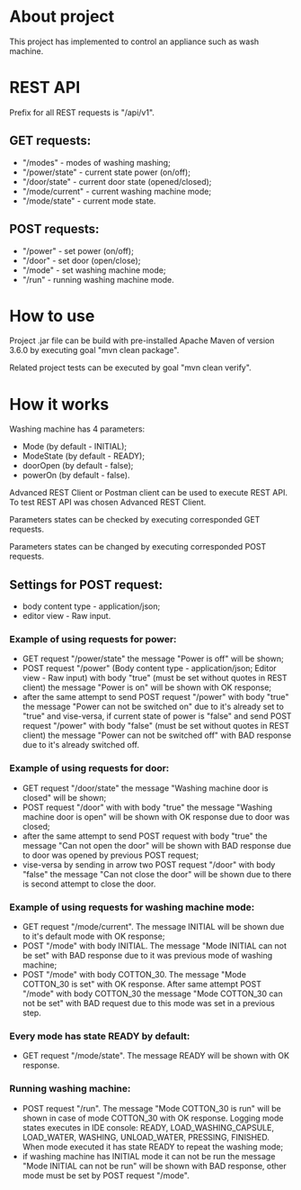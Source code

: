 # About project
This project has implemented to control an appliance such as wash machine.
 
# REST API
Prefix for all REST requests is "/api/v1".
## GET requests:
- "/modes" - modes of washing mashing;
- "/power/state" - current state power (on/off);
- "/door/state" - current door state (opened/closed);
- "/mode/current" - current washing machine mode;
- "/mode/state" - current mode state.

## POST requests:
- "/power" - set power (on/off);
- "/door" - set door (open/close);
- "/mode" - set washing machine mode;
- "/run" - running washing machine mode.

# How to use
Project .jar file can be build with pre-installed 
Apache Maven of version 3.6.0 by executing goal "mvn clean package".

Related project tests can be executed by goal "mvn clean verify".

# How it works
Washing machine has 4 parameters:
- Mode (by default - INITIAL);
- ModeState (by default - READY);
- doorOpen (by default - false);
- powerOn (by default - false).

Advanced REST Client or Postman client can be used to execute REST API.
To test REST API was chosen Advanced REST Client.

Parameters states can be checked by executing corresponded GET requests.

Parameters states can be changed by executing corresponded POST requests.
## Settings for POST request:
- body content type - application/json;
- editor view - Raw input.

### Example of using requests for power:
- GET request "/power/state" the message "Power is off" will be shown;
- POST request "/power" (Body content type - application/json; Editor view - Raw input) with body "true" (must be set 
without quotes in REST client) the message "Power is on" will be shown with OK response;
- after the same attempt to send POST request "/power" with body "true" the message "Power can not be switched on" 
due to it's already set to "true" and vise-versa,
if current state of power is "false" and send POST request "/power" with body "false" (must be set without quotes in 
REST client) the message "Power can not be switched off" with BAD response due to it's already switched off.

### Example of using requests for door:
- GET request "/door/state" the message "Washing machine door is closed" will be shown;
- POST request "/door" with with body "true" the message "Washing machine door is open" will be shown with OK response 
due to door was closed;
- after the same attempt to send POST request with body "true" the message "Can not open the door" will be shown with 
BAD response due to door was opened by previous POST request;
- vise-versa by sending in arrow two POST request "/door" with body "false" the message "Can not close the door" will 
be shown due to there is second attempt to close the door.

### Example of using requests for washing machine mode:
- GET request "/mode/current". The message INITIAL will be shown due to it's default mode with OK response;
- POST "/mode" with body INITIAL. The message "Mode INITIAL can not be set" with BAD response due to it was previous 
mode of washing machine;
- POST "/mode" with body COTTON_30. The message "Mode COTTON_30 is set" with OK response. After same attempt POST 
"/mode" with body COTTON_30 the message "Mode COTTON_30 can not be set" with BAD request due to this mode was set 
in a previous step.

### Every mode has state READY by default:
- GET request "/mode/state". The message READY will be shown with OK response.

### Running washing machine:
- POST request "/run". The message "Mode COTTON_30 is run" will be shown in case of mode COTTON_30 with OK response.
Logging mode states executes in IDE console: READY, LOAD_WASHING_CAPSULE, LOAD_WATER, WASHING, 
UNLOAD_WATER, PRESSING, FINISHED. When mode executed it has state READY to repeat the washing mode;
- if washing machine has INITIAL mode it can not be run the message "Mode INITIAL can not be run" will be shown with 
BAD response, other mode must be set by POST request "/mode".